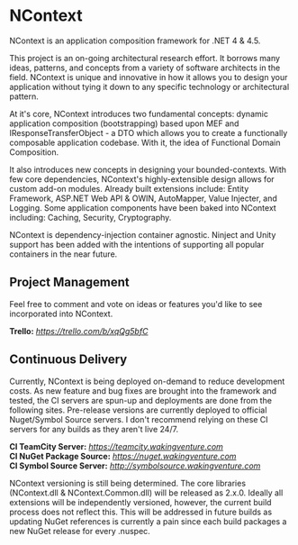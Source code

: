 NContext
========
NContext is an application composition framework for .NET 4 & 4.5.

This project is an on-going architectural research effort. It borrows many
ideas, patterns, and concepts from a variety of software architects in the
field. NContext is unique and innovative in how it allows you to design your
application without tying it down to any specific technology or architectural
pattern.

At it's core, NContext introduces two fundamental concepts: dynamic application
composition (bootstrapping) based upon MEF and IResponseTransferObject - a DTO
which allows you to create a functionally composable application codebase. With 
it, the idea of Functional Domain Composition.

It also introduces new concepts in designing your bounded-contexts. With few
core dependencies, NContext's highly-extensible design allows for custom add-on
modules. Already built extensions include: Entity Framework, ASP.NET Web API & 
OWIN, AutoMapper, Value Injecter, and Logging. Some application components have 
been baked into NContext including: Caching, Security, Cryptography.

NContext is dependency-injection container agnostic. Ninject and Unity support
has been added with the intentions of supporting all popular containers in the
near future.

Project Management
------------------
Feel free to comment and vote on ideas or features you'd like to see incorporated
into NContext.

**Trello:** *https://trello.com/b/xqQg5bfC*  

Continuous Delivery
-------------------
Currently, NContext is being deployed on-demand to reduce development costs. As new feature and bug fixes are brought into the framework and tested, the CI servers are spun-up and deployments are done from the following sites. Pre-release versions are currently deployed to official Nuget/Symbol Source servers. I don't recommend relying on these CI servers for any builds as they aren't live 24/7.

**CI TeamCity Server:** *https://teamcity.wakingventure.com*  
**CI NuGet Package Source:** *https://nuget.wakingventure.com*  
**CI Symbol Source Server:** *http://symbolsource.wakingventure.com*  

NContext versioning is still being determined. The core libraries (NContext.dll & 
NContext.Common.dll) will be released as 2.x.0. Ideally all extensions will be 
independently versioned, however, the current build process does not reflect this. 
This will be addressed in future builds as updating NuGet references is currently a 
pain since each build packages a new NuGet release for every .nuspec.
